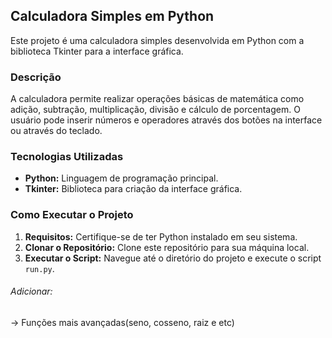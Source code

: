 ## Calculadora Simples em Python

Este projeto é uma calculadora simples desenvolvida em Python com a biblioteca Tkinter para a interface gráfica.

### Descrição

A calculadora permite realizar operações básicas de matemática como adição, subtração, multiplicação, divisão e cálculo de porcentagem. O usuário pode inserir números e operadores através dos botões na interface ou através do teclado.

### Tecnologias Utilizadas

* **Python:** Linguagem de programação principal.
* **Tkinter:** Biblioteca para criação da interface gráfica.

### Como Executar o Projeto
1. **Requisitos:**  Certifique-se de ter Python instalado em seu sistema.
2. **Clonar o Repositório:**  Clone este repositório para sua máquina local.
3. **Executar o Script:**  Navegue até o diretório do projeto e execute o script `run.py`.


###### Adicionar:
-> Funções mais avançadas(seno, cosseno, raiz e etc)